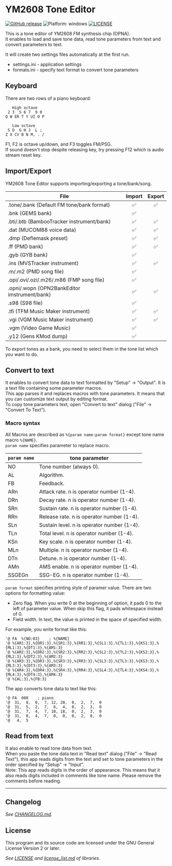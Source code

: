 # YM2608 Tone Editor

[![GitHub release](https://img.shields.io/badge/release-v0.4.1-brightgreen.svg)](https://github.com/rerrahkr/YM2608-Tone-Editor/releases)
![Platform: windows](https://img.shields.io/badge/platform-windows-lightgrey.svg)
[![LICENSE](https://img.shields.io/github/license/rerrahkr/YM2608-Tone-Editor.svg)](./LICENSE)

This is a tone editor of YM2608 FM synthesis chip (OPNA).  
It enables to load and save tone data, read tone parameters from text and convert parameters to text.

It will create two settings files automatically at the first run.

* settings.ini - application settings
* formats.ini - specify text format to convert tone parameters

## Keyboard

There are two rows of a piano keyboard:

```text
   High octave
 2 3  5 6 7  9 0
Q W ER T Y UI O P

   Low octave
 S D  G H J  L ;
Z X CV B N M, . /
```

F1, F2 is octave up/down, and F3 toggles FM/PSG.  
If sound doesn't stop despite releasing key, try pressing F12 which is audio stream reset key.

## Import/Export

YM2608 Tone Editor supports importing/exporting a tone/bank/song.

| File                                         | Import | Export |
| -------------------------------------------- | :----: | :----: |
| .tone/.bank (Default FM tone/bank format)    |   ✅    |   ✅    |
| .bnk (GEMS bank)                             |   ✅    |        |
| .bti/.btb (BambooTracker instrument/bank)    |   ✅    |   ✅    |
| .dat (MUCOM88 voice data)                    |   ✅    |   ✅    |
| .dmp (Deflemask preset)                      |   ✅    |   ✅    |
| .ff (PMD bank)                               |   ✅    |   ✅    |
| .gyb (GYB bank)                              |   ✅    |        |
| .ins (MVSTracker instrument)                 |   ✅    |   ✅    |
| .m/.m2 (PMD song file)                       |   ✅    |        |
| .opi/.ovi/.ozi/.m26/.m86 (FMP song file)     |   ✅    |        |
| .opni/.wopn (OPN2BankEditor imstrument/bank) |   ✅    |   ✅    |
| .s98 (S98 file)                              |   ✅    |        |
| .tfi (TFM Music Maker instrument)            |   ✅    |   ✅    |
| .vgi (VGM Music Maker instrument)            |   ✅    |   ✅    |
| .vgm (Video Game Music)                      |   ✅    |        |
| .y12 (Gens KMod dump)                        |   ✅    |        |

To export tones as a bank, you need to select them in the tone list which you want to do.

## Convert to text

It enables to convert tone data to text formatted by "Setup" -> "Output". It is a text file containing some parameter macros.  
This app parses it and replaces macros with tone parameters. It means that you can customize text output by editing format.  
To copy tone parameters text, open "Convert to text" dialog ("File" -> "Convert To Text").

### Macro syntax

All Macros are described as `%{param name:param format}` except tone name macro `%{NAME}`.  
`param name` specifies parameter to replace macro.

| `param name` | tone parameter                             |
| ------------ | ------------------------------------------ |
| NO           | Tone number (always 0).                    |
| AL           | Algorithm.                                 |
| FB           | Feedback.                                  |
| ARn          | Attack rate. n is operator number (1-4).   |
| DRn          | Decay rate. n is operator number (1-4).    |
| SRn          | Sustain rate. n is operator number (1-4).  |
| RRn          | Release rate. n is operator number (1-4).  |
| SLn          | Sustain level. n is operator number (1-4). |
| TLn          | Total level. n is operator number (1-4).   |
| KSn          | Key scale. n is operator number (1-4).     |
| MLn          | Multiple. n is operator number (1-4).      |
| DTn          | Detune. n is operator number (1-4).        |
| AMn          | AMS enable. n is operator number (1-4).    |
| SSGEGn       | SSG-EG. n is operator number (1-4).        |

`param format` specifies printing style of paramer value. There are two options for formatting value:

* Zero flag. When you write 0 at the beginning of option, it pads 0 to the left of parameter value. When skip this flag, it pads whitespace instead of 0.
* Field width. In text, the value is printed in the space of specified width.

For example, you write format like this:

```text
'@ FA  %{NO:03}    ; %{NAME}
'@ %{AR1:3},%{DR1:3},%{SR1:3},%{RR1:3},%{SL1:3},%{TL1:3},%{KS1:3},%{ML1:3},%{DT1:3},%{AM1:3}
'@ %{AR2:3},%{DR2:3},%{SR2:3},%{RR2:3},%{SL2:3},%{TL2:3},%{KS2:3},%{ML2:3},%{DT2:3},%{AM2:3}
'@ %{AR3:3},%{DR3:3},%{SR3:3},%{RR3:3},%{SL3:3},%{TL3:3},%{KS3:3},%{ML3:3},%{DT3:3},%{AM3:3}
'@ %{AR4:3},%{DR4:3},%{SR4:3},%{RR4:3},%{SL4:3},%{TL4:3},%{KS4:3},%{ML4:3},%{DT4:3},%{AM4:3}
'@ %{AL:3},%{FB:3}
```

The app converts tone data to text like this:

```text
'@ FA  000    ; piano
'@  31,  8,  0,  7, 12, 20,  0,  2,  7,  0
'@  31,  5,  2,  7,  6,  4,  0,  2,  3,  0
'@  31,  7,  4,  7, 10, 18,  0,  2,  3,  0
'@  31,  0,  4,  7,  0,  0,  0,  2,  0,  0
'@   4,  5
```

## Read from text

It also enable to read tone data from text.  
When you paste the tone data text in "Read text" dialog ("File" -> "Read Text"), this app reads digits from the text and set to tone parameters in the order specified by "Setup" -> "Input".  
Note: This app reads digits in the order of appearance. This means that it also reads digits included in comments like tone name. Please remove the comments before reading.

---

## Changelog

*See [CHANGELOG.md](./CHANGELOG.md).*

## License

This program and its source code are licensed under the GNU General License Version 2 or later.

*See [LICENSE](./LICENSE) and [license_list.md](./license_list.md) of libraries.*
